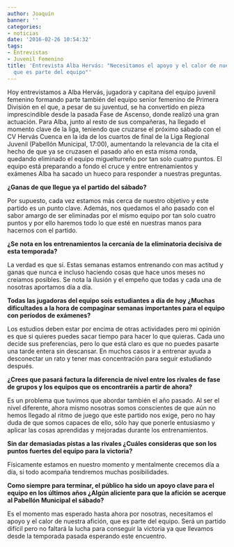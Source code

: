 ```yaml
---
author: Joaquín
banner: ''
categories:
- noticias
date: '2016-02-26 10:54:32'
tags:
- Entrevistas
- Juvenil Femenino
title: 'Entrevista Alba Hervás: "Necesitamos el apoyo y el calor de nuestra afición,
  que es parte del equipo"'
---
```


Hoy entrevistamos a Alba Hervás, jugadora y capitana del equipo juvenil femenino formando parte también del equipo senior femenino de Primera División en el que, a pesar de su juventud, se ha convertido en pieza imprescindible desde la pasada Fase de Ascenso, donde realizó una gran actuación.
	Para Alba, junto al resto de sus compañeras, ha llegado el momento clave de la liga, teniendo que cruzarse el próximo sábado con el CV Hervás Cuenca en la ida de los cuartos de final de la Liga Regional Juvenil (Pabellón Municipal, 17:00), aumentando la relevancia de la cita el hecho de que ya se cruzasen el pasado año en esta misma ronda, quedando eliminado el equipo miguelturreño por tan solo cuatro puntos. El equipo está preparando a fondo el cruce y entre entrenamientos y exámenes Alba ha sacado un hueco para responder a nuestras preguntas.

<b>¿Ganas de que llegue ya el partido del sábado?</b>

Por supuesto, cada vez estamos más cerca de nuestro objetivo y este partido es un punto clave. Además, nos quedamos el año pasado con el sabor amargo de ser eliminadas por el mismo equipo por tan solo cuatro puntos y por ello haremos todo lo que esté en nuestras manos para hacernos con el partido.

<b>¿Se nota en los entrenamientos la cercanía de la eliminatoria decisiva de esta temporada?</b>

La verdad es que sí. Estas semanas estamos entrenando con mas actitud y ganas que nunca e incluso haciendo cosas que hace unos meses no creíamos posibles. Se nota la ilusión y el empeño que todas y cada una de nosotras aportamos día a día.

<b>Todas las jugadoras del equipo sois estudiantes a día de hoy ¿Muchas dificultades a la hora de compaginar semanas importantes para el equipo con períodos de exámenes?</b>

Los estudios deben estar por encima de otras actividades pero mi opinión es que si quieres puedes sacar tiempo para hacer lo que quieras. Cada uno decide sus preferencias, pero lo que está claro es que no puedes pasarte una tarde entera sin descansar. En muchos casos ir a entrenar ayuda a desconectar un rato y tener mas concentración para seguir estudiando después.

<b>¿Crees que pasará factura la diferencia de nivel entre los rivales de fase de grupos y los equipos que os encontraréis a partir de ahora? 	</b>

Es un problema que tuvimos que abordar también el año pasado. Al ser el nivel diferente, ahora mismo nosotras somos conscientes de que aún no hemos llegado al ritmo de juego que este partido nos exige, pero no hay duda de que somos capaces de ello, sólo hay que ponerle entusiasmo y aplicar las cosas aprendidas y mejoradas durante los entrenamientos.

<b>Sin dar demasiadas pistas a las rivales ¿Cuáles consideras que son los puntos fuertes del equipo para la victoria?</b>

Físicamente estamos en nuestro momento y mentalmente crecemos día a día, si todo acompaña tendremos muchas posibilidades.

<b>Como siempre para terminar, el público ha sido un apoyo clave para el equipo en los últimos años ¿Algún aliciente para que la afición se acerque al Pabellón Municipal el sábado?</b>

Es el momento mas esperado hasta ahora por nosotras, necesitamos el apoyo y el calor de nuestra afición, que es parte del equipo. Será un partido difícil pero no faltará la lucha para conseguir la victoria ya que llevamos desde la temporada pasada esperando este encuentro.


